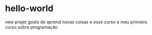 # hello-world
new projet
gosto de aprend novas coisas e esse curso e meu primeiro curso sobre programação
